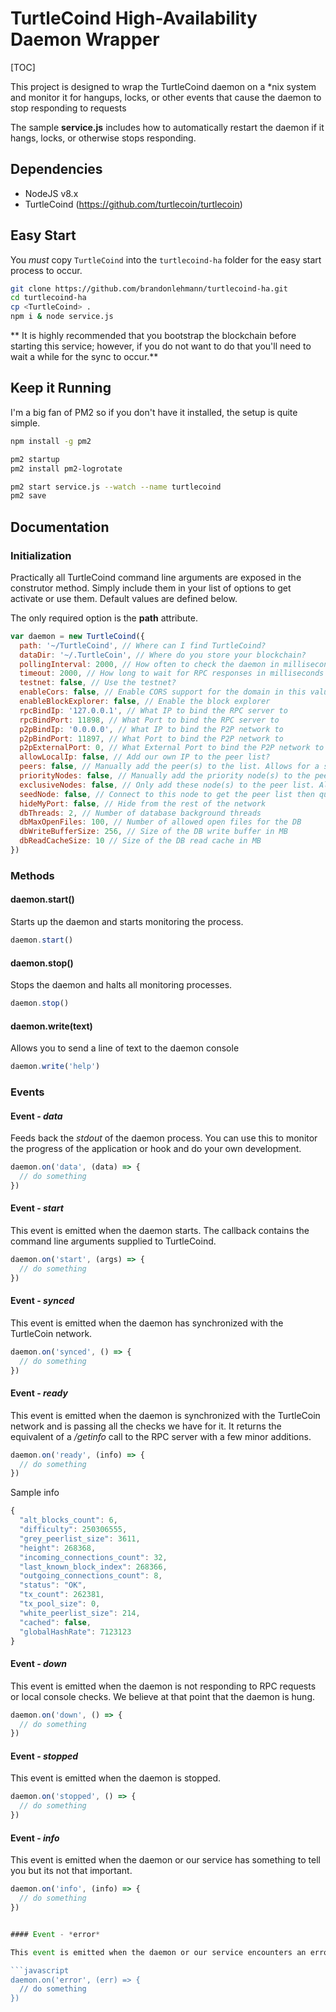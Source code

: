 # TurtleCoind High-Availability Daemon Wrapper

[TOC]

This project is designed to wrap the TurtleCoind daemon on a *nix system and monitor it for hangups, locks, or other events that cause the daemon to stop responding to requests

The sample **service.js** includes how to automatically restart the daemon if it hangs, locks, or otherwise stops responding.

## Dependencies

* NodeJS v8.x
* TurtleCoind (https://github.com/turtlecoin/turtlecoin)

## Easy Start

You *must* copy ```TurtleCoind``` into the ```turtlecoind-ha``` folder for the easy start process to occur.

```bash
git clone https://github.com/brandonlehmann/turtlecoind-ha.git
cd turtlecoind-ha
cp <TurtleCoind> .
npm i & node service.js
```

** It is highly recommended that you bootstrap the blockchain before starting this service; however, if you do not want to do that you'll need to wait a while for the sync to occur.**

## Keep it Running

I'm a big fan of PM2 so if you don't have it installed, the setup is quite simple.

```bash
npm install -g pm2

pm2 startup
pm2 install pm2-logrotate

pm2 start service.js --watch --name turtlecoind
pm2 save
```

## Documentation

### Initialization

Practically all TurtleCoind command line arguments are exposed in the construtor method. Simply include them in your list of options to get activate or use them. Default values are defined below.

The only required option is the **path** attribute.

```javascript
var daemon = new TurtleCoind({
  path: '~/TurtleCoind', // Where can I find TurtleCoind?
  dataDir: '~/.TurtleCoin', // Where do you store your blockchain?
  pollingInterval: 2000, // How often to check the daemon in milliseconds
  timeout: 2000, // How long to wait for RPC responses in milliseconds
  testnet: false, // Use the testnet?
  enableCors: false, // Enable CORS support for the domain in this value
  enableBlockExplorer: false, // Enable the block explorer
  rpcBindIp: '127.0.0.1', // What IP to bind the RPC server to
  rpcBindPort: 11898, // What Port to bind the RPC server to
  p2pBindIp: '0.0.0.0', // What IP to bind the P2P network to
  p2pBindPort: 11897, // What Port to bind the P2P network to
  p2pExternalPort: 0, // What External Port to bind the P2P network to for those behind NAT
  allowLocalIp: false, // Add our own IP to the peer list?
  peers: false, // Manually add the peer(s) to the list. Allows for a string or an Array of strings.
  priorityNodes: false, // Manually add the priority node(s) to the peer list. Allows for a string or an Array of strings.
  exclusiveNodes: false, // Only add these node(s) to the peer list. Allows for a string or an Array of strings.
  seedNode: false, // Connect to this node to get the peer list then quit. Allows for a string.
  hideMyPort: false, // Hide from the rest of the network
  dbThreads: 2, // Number of database background threads
  dbMaxOpenFiles: 100, // Number of allowed open files for the DB
  dbWriteBufferSize: 256, // Size of the DB write buffer in MB
  dbReadCacheSize: 10 // Size of the DB read cache in MB
})
```

### Methods

#### daemon.start()

Starts up the daemon and starts monitoring the process.

```javascript
daemon.start()
```

#### daemon.stop()

Stops the daemon and halts all monitoring processes.

```javascript
daemon.stop()
```

#### daemon.write(text)

Allows you to send a line of text to the daemon console

```javascript
daemon.write('help')
```

### Events

#### Event - *data*

Feeds back the *stdout* of the daemon process. You can use this to monitor the progress of the application or hook and do your own development.

```javascript
daemon.on('data', (data) => {
  // do something
})
```

#### Event - *start*

This event is emitted when the daemon starts. The callback contains the command line arguments supplied to TurtleCoind.

```javascript
daemon.on('start', (args) => {
  // do something
})
```

#### Event - *synced*

This event is emitted when the daemon has synchronized with the TurtleCoin network.

```javascript
daemon.on('synced', () => {
  // do something
})
```

#### Event - *ready*

This event is emitted when the daemon is synchronized with the TurtleCoin network and is passing all the checks we have for it. It returns the equivalent of a */getinfo* call to the RPC server with a few minor additions.

```javascript
daemon.on('ready', (info) => {
  // do something
})
```

Sample info

```javascript
{
  "alt_blocks_count": 6,
  "difficulty": 250306555,
  "grey_peerlist_size": 3611,
  "height": 268368,
  "incoming_connections_count": 32,
  "last_known_block_index": 268366,
  "outgoing_connections_count": 8,
  "status": "OK",
  "tx_count": 262381,
  "tx_pool_size": 0,
  "white_peerlist_size": 214,
  "cached": false,
  "globalHashRate": 7123123
}
```

#### Event - *down*

This event is emitted when the daemon is not responding to RPC requests or local console checks. We believe at that point that the daemon is hung.

```javascript
daemon.on('down', () => {
  // do something
})
```

#### Event - *stopped*

This event is emitted when the daemon is stopped.

```javascript
daemon.on('stopped', () => {
  // do something
})
```

#### Event - *info*

This event is emitted when the daemon or our service has something to tell you but its not that important.

```javascript
daemon.on('info', (info) => {
  // do something
})


#### Event - *error*

This event is emitted when the daemon or our service encounters an error.

```javascript
daemon.on('error', (err) => {
  // do something
})

